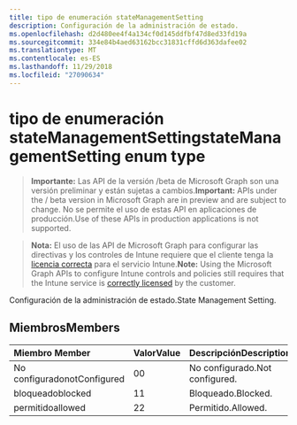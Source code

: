 ```yaml
---
title: tipo de enumeración stateManagementSetting
description: Configuración de la administración de estado.
ms.openlocfilehash: d2d480ee4f4a134cf0d145ddfbf47d8ed33fd19a
ms.sourcegitcommit: 334e84b4aed63162bcc31831cffd6d363dafee02
ms.translationtype: MT
ms.contentlocale: es-ES
ms.lasthandoff: 11/29/2018
ms.locfileid: "27090634"
---
```

# <a name="statemanagementsetting-enum-type"></a><span data-ttu-id="dea21-103">tipo de enumeración stateManagementSetting</span><span class="sxs-lookup"><span data-stu-id="dea21-103">stateManagementSetting enum type</span></span>

> <span data-ttu-id="dea21-104">**Importante:** Las API de la versión /beta de Microsoft Graph son una versión preliminar y están sujetas a cambios.</span><span class="sxs-lookup"><span data-stu-id="dea21-104">**Important:** APIs under the / beta version in Microsoft Graph are in preview and are subject to change.</span></span> <span data-ttu-id="dea21-105">No se permite el uso de estas API en aplicaciones de producción.</span><span class="sxs-lookup"><span data-stu-id="dea21-105">Use of these APIs in production applications is not supported.</span></span>

> <span data-ttu-id="dea21-106">**Nota:** El uso de las API de Microsoft Graph para configurar las directivas y los controles de Intune requiere que el cliente tenga la [licencia correcta](https://go.microsoft.com/fwlink/?linkid=839381) para el servicio Intune.</span><span class="sxs-lookup"><span data-stu-id="dea21-106">**Note:** Using the Microsoft Graph APIs to configure Intune controls and policies still requires that the Intune service is [correctly licensed](https://go.microsoft.com/fwlink/?linkid=839381) by the customer.</span></span>

<span data-ttu-id="dea21-107">Configuración de la administración de estado.</span><span class="sxs-lookup"><span data-stu-id="dea21-107">State Management Setting.</span></span>
## <a name="members"></a><span data-ttu-id="dea21-108">Miembros</span><span class="sxs-lookup"><span data-stu-id="dea21-108">Members</span></span>
|<span data-ttu-id="dea21-109">Miembro	</span><span class="sxs-lookup"><span data-stu-id="dea21-109">Member</span></span>|<span data-ttu-id="dea21-110">Valor</span><span class="sxs-lookup"><span data-stu-id="dea21-110">Value</span></span>|<span data-ttu-id="dea21-111">Descripción</span><span class="sxs-lookup"><span data-stu-id="dea21-111">Description</span></span>|
|:---|:---|:---|
|<span data-ttu-id="dea21-112">No configurado</span><span class="sxs-lookup"><span data-stu-id="dea21-112">notConfigured</span></span>|<span data-ttu-id="dea21-113">0</span><span class="sxs-lookup"><span data-stu-id="dea21-113">0</span></span>|<span data-ttu-id="dea21-114">No configurado.</span><span class="sxs-lookup"><span data-stu-id="dea21-114">Not configured.</span></span>|
|<span data-ttu-id="dea21-115">bloqueado</span><span class="sxs-lookup"><span data-stu-id="dea21-115">blocked</span></span>|<span data-ttu-id="dea21-116">1</span><span class="sxs-lookup"><span data-stu-id="dea21-116">1</span></span>|<span data-ttu-id="dea21-117">Bloqueado.</span><span class="sxs-lookup"><span data-stu-id="dea21-117">Blocked.</span></span>|
|<span data-ttu-id="dea21-118">permitido</span><span class="sxs-lookup"><span data-stu-id="dea21-118">allowed</span></span>|<span data-ttu-id="dea21-119">2</span><span class="sxs-lookup"><span data-stu-id="dea21-119">2</span></span>|<span data-ttu-id="dea21-120">Permitido.</span><span class="sxs-lookup"><span data-stu-id="dea21-120">Allowed.</span></span>|





